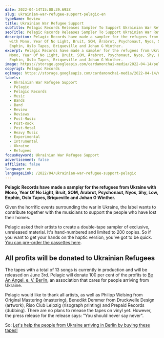 ```yaml
---
date: 2022-04-14T15:08:39.693Z
slug: ukrainian-war-refugee-support-pelagic-en
typeName: Review
title: Ukrainian War Refugee Support
subTitle: Pelagic Records Releases Sampler To Support Ukrainian War Refugees
seoTitle: Pelagic Records Releases Sampler To Support Ukrainian War Refugees
description: Pelagic Records have made a sampler for the refugees from Ukraine
  with Mono, Year Of No Light, Bruit, SOM, Årabrot, Psychonaut, Nyos, Shy, Low,
  Enphin, Oslo Tapes, Briqueville and Johan G Winther.
excerpt: Pelagic Records have made a sampler for the refugees from Ukraine with
  Mono, Year Of No Light, Bruit, SOM, Årabrot, Psychonaut, Nyos, Shy, Low,
  Enphin, Oslo Tapes, Briqueville and Johan G Winther.
image: https://storage.googleapis.com/cardamonchai-media/2022-04-14/pelagic-ukraine-jpeg-imagine-d8d8d8_9fa08e_701_800/640.webp
copyrigt: Pelagic Records
ogImage: https://storage.googleapis.com/cardamonchai-media/2022-04-14/ukrainian-war-refugee-support-pelagic-fb-png-imagine-e8f8f8_9aa286_1200_628/640.webp
labels:
  - Ukrainian War Refugee Support
  - Pelagic
  - Pelagic Records
  - Music
  - Bands
  - Band
  - Review
  - Reviews
  - Post-Music
  - Post-Rock
  - Post-Metal
  - Heavy Music
  - Experimental
  - Intrumental
  - Ukraine
  - Refugees
focusKeyword: Ukrainian War Refugee Support
advertisement: false
affiliate: false
language: en
languageLink: /2022/04/ukrainian-war-refugee-support-pelagic
---
```

**Pelagic Records have made a sampler for the refugees from Ukraine with Mono, Year Of No Light, Bruit, SOM, Årabrot, Psychonaut, Nyos, Shy, Low, Enphin, Oslo Tapes, Briqueville and Johan G Winther.**

Given the horrific events surrounding the war in Ukraine, the label wants to contribute together with the musicians to support the people who have lost their homes.

Pelagic asked their artists to create a double-tape sampler of exclusive, unreleased material. It's hand-numbered and limited to 200 copies. So if you want to get your hands on the haptic version, you've got to be quick. [You can pre-order the cassettes here](https://pelagic-records.com/product/pelagic-records-ukrainian-war-refugee-support-a-pelagic-compilation-2xtape/).

## All profits will be donated to Ukrainian Refugees

The tapes with a total of 13 songs is currently in production and will be released on June 3rd. Pelagic will donate 100 per cent of the profits to [Be An Angel, e. V. Berlin](https://beanangel.direct/en/), an association that cares for people arriving from Ukraine.

Pelagic would like to thank all artists, as well as Philipp Welsing from Original Mastering (mastering), Benedikt Demmer from Druckwelle Design (artwork), Riso Club Leipzig (risograph printing) and Prepaid Records (dubbing). There are no plans to release the tapes on vinyl yet. However, the press release for the release says: "You should never say never".

So: [Let's help the people from Ukraine arriving in Berlin by buying these tapes!](https://pelagic-records.com/product/pelagic-records-ukrainian-war-refugee-support-a-pelagic-compilation-2xtape/)

